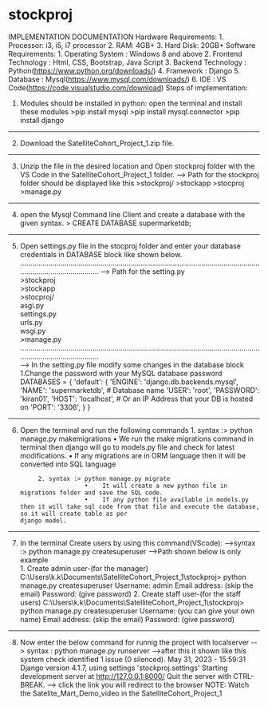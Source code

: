 # stockproj

IMPLEMENTATION DOCUMENTATION
Hardware Requirements:
              1.	Processor: i3, i5, i7 processor
              2.	RAM: 4GB+
              3.	Hard Disk: 20GB+
Software Requirements:
              1.	Operating System : Windows 8 and above 
              2.	Frontend Technology : Html, CSS, Bootstrap, Java Script
              3.	Backend Technology : Python(https://www.python.org/downloads/)
              4.	Framework : Django
              5.	Database : Mysql(https://www.mysql.com/downloads/)
              6.	IDE : VS Code(https://code.visualstudio.com/download)
Steps of implementation:
1.	Modules should be installed in python:
    open the terminal and install these modules
              >pip install mysql
              >pip install mysql.connector 
              >pip install django 
_________________________________________________________________________________________________________________________________________________________________________
2.	Download the SatelliteCohort_Project_1.zip file.
_________________________________________________________________________________________________________________________________________________________________________
3.	Unzip the file in the desired location and Open stockproj folder with the VS Code in the SatelliteCohort_Project_1  folder.
              --> Path for the stockproj folder should be displayed like this 
                  >stockproj/
                            >stockapp
                            >stocproj
                            >manage.py
_________________________________________________________________________________________________________________________________________________________________________
4.  open the Mysql Command line Client and create a database with the given syntax.
               > CREATE DATABASE supermarketdb;
_________________________________________________________________________________________________________________________________________________________________________
5.  Open settings.py file in the stocproj folder and enter your database credentials in DATABASE block like shown below.
   ..............................................................................................................................................................
              --> Path for the setting.py                      
                  >stockproj                                             
                            >stockapp                       
                            >stocproj/                      
                                       asgi.py                                                                 
                                       settings.py                                                              
                                       urls.py                                                                
                                       wsgi.py              
                            >manage.py                                                                         
    ..............................................................................................................................................................           
               --> In the setting.py file modify some changes in the database block   
                          1.Change the password with your MySQL database password
                                   DATABASES = {
                                        'default': {
                                            'ENGINE': 'django.db.backends.mysql',
                                            'NAME': 'supermarketdb',  # Database name
                                            'USER': 'root',
                                            'PASSWORD': 'kiran01',
                                            'HOST': 'localhost',   # Or an IP Address that your DB is hosted on
                                            'PORT': '3306',
                                        }
                                    }
_________________________________________________________________________________________________________________________________________________________________________   
6.   Open the terminal and run the following commands
              1. syntax :> python manage.py makemigrations
                           •	 We run the make migrations command in terminal then django will go to models.py file and check for latest modifications.
                           •	 If any migrations are in ORM language then it will be converted into SQL language

              2. syntax :> python manage.py migrate
                           •	It will create a new python file in migrations folder and save the SQL code.
                           •	If any python file available in models.py then it will take sql code from that file and execute the database, so it will create table as per                                  django model.
 _________________________________________________________________________________________________________________________________________________________________________
 7.   In the terminal Create users by using this command(VScode):
              -->syntax :> python manage.py createsuperuser
              -->Path shown below is only example  
                 1. Create admin user-(for the manager)
                          C:\Users\k.k\Documents\SatelliteCohort_Project_1\stockproj> python manage.py createsuperuser 
                                  Username:       admin 
                                  Email address:  (skip the email)
                                  Password:       (give password) 
                 2. Create staff user-(for the staff users)
                          C:\Users\k.k\Documents\SatelliteCohort_Project_1\stockproj> python manage.py createsuperuser
                                  Username:       (you can give your own name) 
                                  Email address:  (skip the email)
                                  Password:       (give password)
  _________________________________________________________________________________________________________________________________________________________________________
   8.   Now enter the below command for runnig the project with localserver
                --> syntax : python manage.py runserver
                    -->after this it shown like this
                        system check identified 1 issue (0 silenced).
                        May 31, 2023 - 15:59:31
                        Django version 4.1.7, using settings 'stockproj.settings'
                        Starting development server at http://127.0.0.1:8000/
                        Quit the server with CTRL-BREAK.
                    --> click the link you will redirect to the browser
    NOTE: Watch the Satelite_Mart_Demo_video in the SatelliteCohort_Project_1
                 
 
                         
                                               
                      
                         
   
                                            
             
              



